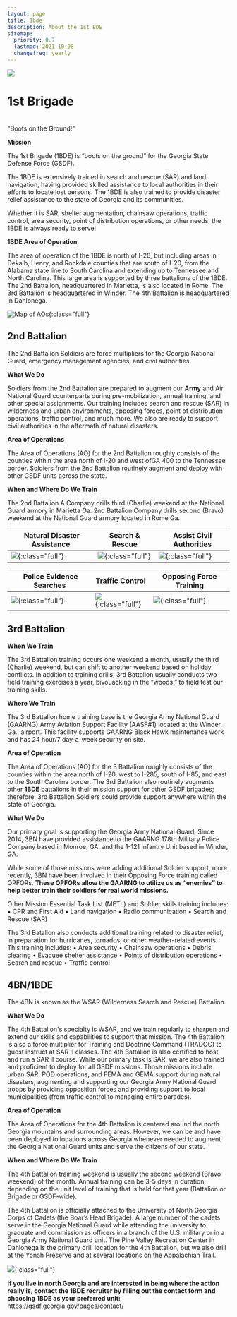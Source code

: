```yaml
---
layout: page
title: 1bde
description: About the 1st BDE
sitemap:
  priority: 0.7
  lastmod: 2021-10-08
  changefreq: yearly
---
```

![](/images/1bde-creat.png)

# 1st Brigade

\
"Boots on the Ground!"

**Mission**

The 1st Brigade (1BDE) is “boots on the ground” for the Georgia State Defense Force (GSDF).

The 1BDE is extensively trained in search and rescue (SAR) and land navigation, having provided skilled assistance to local authorities in their efforts to locate lost persons. The 1BDE is also trained to provide disaster relief assistance to the state of Georgia and its communities.

Whether it is SAR, shelter augmentation, chainsaw operations, traffic control, area security, point of distribution operations, or other needs, the 1BDE is always ready to serve!

**1BDE Area of Operation**

The area of operation of the 1BDE is north of I-20, but including areas in Dekalb, Henry, and Rockdale counties that are south of I-20, from the Alabama state line to South Carolina and extending up to Tennessee and North Carolina. This large area is supported by three battalions of the 1BDE. The 2nd Battalion, headquartered in Marietta, is also located in Rome. The 3rd Battalion is headquartered in Winder. The 4th Battalion is headquartered in Dahlonega. 

![Map of AOs](/images/picture1.png){:class="full"}

## 2nd Battalion

The 2nd Battalion Soldiers are force multipliers for the Georgia National Guard, emergency management agencies, and civil authorities.

**What We Do**

Soldiers from the 2nd Battalion are prepared to augment our **Army** and Air National Guard counterparts during pre-mobilization, annual training, and other special assignments.  Our training includes search and rescue (SAR) in wilderness and urban environments, opposing forces, point of distribution operations, traffic control, and much more. We also are ready to support civil authorities in the aftermath of natural disasters.

**Area of Operations**

The Area of Operations (AO) for the 2nd Battalion roughly consists of the counties within the area north of I-20 and west ofGA 400 to the Tennessee border. Soldiers from the 2nd Battalion routinely augment and deploy with other GSDF units across the state.

**When and Where Do We Train**

The 2nd Battalion A Company drills third (Charlie) weekend at the National Guard armory in Marietta Ga.  2nd Battalion Company drills second (Bravo) weekend at the National Guard armory located in Rome Ga.  

| ﻿ Natural Disaster Assistance           | Search & Rescue                           | Assist Civil Authorities                 |
| --------------------------------------- | ----------------------------------------- | ---------------------------------------- |
| ![](/images/topleft.png){:class="full"} | ![](/images/topmiddle.png){:class="full"} | ![](/images/topright.png){:class="full"} |

| ﻿ Police Evidence Searches                 | Traffic Control                              | Opposing Force Training                     |
| ------------------------------------------ | -------------------------------------------- | ------------------------------------------- |
| ![](/images/bottomleft.png){:class="full"} | ![](/images/bottommiddle.png){:class="full"} | ![](/images/bottomright.png){:class="full"} |

## 3rd Battalion

**When We Train**

The 3rd Battalion training occurs one weekend a month, usually the third (Charlie) weekend, but can shift to another weekend based on holiday conflicts. In addition to training drills, 3rd Battalion usually conducts two field training exercises a year, bivouacking in the “woods,” to field test our training skills.

**Where We Train**

The 3rd Battalion home training base is the Georgia Army National Guard (GAARNG) Army Aviation Support Facility (AASF#1) located at the Winder, Ga., airport. This facility supports GAARNG Black Hawk maintenance work and has 24 hour/7 day-a-week security on site.

**Area of Operation**

The Area of Operations (AO) for the 3 Battalion roughly consists of the counties within the area north of I-20, west to I-285, south of I-85, and east to the South Carolina border. The 3rd Battalion also routinely augments other **1BDE** battalions in their mission support for other GSDF brigades; therefore, 3rd Battalion Soldiers could provide support anywhere within the state of Georgia.

**What We Do**

Our primary goal is supporting the Georgia Army National Guard. Since 2014, 3BN have provided assistance to the GAARNG 178th Military Police Company based in Monroe, GA, and the 1-121 Infantry Unit based in Winder, GA. 

While some of those missions were adding additional Soldier support, more recently, 3BN have been involved in their Opposing Force training called OPFORs. **These OPFORs allow the GAARNG to utilize us as “enemies” to help better train their soldiers for real world missions.**

Other Mission Essential Task List (METL) and Soldier skills training includes:
•	CPR and First Aid
•	Land navigation
•	Radio communication
•	Search and Rescue (SAR)

The 3rd Batalion also conducts additional training related to disaster relief, in preparation for hurricanes, tornados, or other weather-related events. This training includes:
•	Area security
•	Chainsaw operations
•	Debris clearing
•	Evacuee shelter assistance
•	Points of distribution operations 
•	Search and rescue
•	Traffic control

## 4BN/1BDE

The 4BN is known as the WSAR (Wilderness Search and Rescue) Battalion.

**What We Do**

The 4th Battalion's specialty is WSAR, and we train regularly to sharpen and extend our skills and capabilities to support that mission. The 4th Battalion is also a force multiplier for Training and Doctrine Command (TRADOC) to guest instruct at SAR II classes. The 4th Battalion is also certified to host and run a SAR II course.  While our primary task is SAR, we are also trained and proficient to deploy for all GSDF missions. Those missions include urban SAR, POD operations, and FEMA and GEMA support during natural disasters, augmenting and supporting our Georgia Army National Guard troops by providing opposition forces and providing support to local municipalities (from traffic control to managing entire parades). 

**Area of Operation**

The Area of Operations for the 4th Battalion is centered around the north Georgia mountains and surrounding areas.  However, we can be and have been deployed to locations across Georgia whenever needed to augment the Georgia National Guard units and serve the citizens of our state.  

**When and Where Do We Train**

The 4th Battalion training weekend is usually the second weekend (Bravo weekend) of the month. Annual training can be 3-5 days in duration, depending on the unit level of training that is held for that year (Battalion or Brigade or GSDF-wide).

The 4th Battalion is officially attached to the University of North Georgia Corps of Cadets (the Boar’s Head Brigade). A large number of the cadets serve in the Georgia National Guard while attending the university to graduate and commission as officers in a branch of the U.S. military or in a Georgia Army National Guard unit. The Pine Valley Recreation Center in Dahlonega is the primary drill location for the 4th Battalion, but we also drill at the Yonah Preserve and at several locations on the Appalachian Trail.

![](/images/41.png){:class="full"}

**If you live in north Georgia and are interested in being where the action really is, contact the 1BDE recruiter by filling out the contact form and choosing 1BDE as your preferred unit:** <https://gsdf.georgia.gov/pages/contact/>